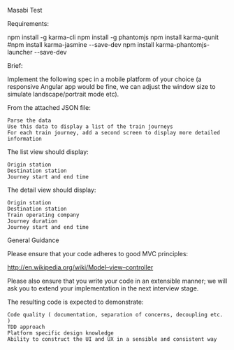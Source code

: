 Masabi Test

Requirements:

npm install -g karma-cli
npm install -g phantomjs
npm install karma-qunit
#npm install karma-jasmine --save-dev
npm install karma-phantomjs-launcher --save-dev

Brief:

Implement the following spec in a mobile platform of your choice (a responsive Angular app would be fine, we can adjust the window size to simulate landscape/portrait mode etc). 

From the attached JSON file:

    Parse the data
    Use this data to display a list of the train journeys
    For each train journey, add a second screen to display more detailed information

The list view should display:

    Origin station
    Destination station
    Journey start and end time

The detail view should display:

    Origin station
    Destination station
    Train operating company
    Journey duration
    Journey start and end time

General Guidance

Please ensure that your code adheres to good MVC principles:

http://en.wikipedia.org/wiki/Model–view–controller

Please also ensure that you write your code in an extensible manner; we will ask you to extend your implementation in the next interview stage.

The resulting code is expected to demonstrate:

    Code quality ( documentation, separation of concerns, decoupling etc. )
    TDD approach
    Platform specific design knowledge
    Ability to construct the UI and UX in a sensible and consistent way
    
